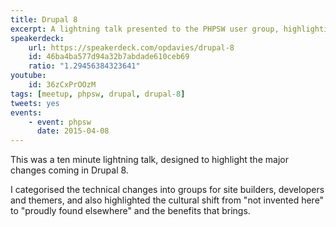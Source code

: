 ```yaml
---
title: Drupal 8
excerpt: A lightning talk presented to the PHPSW user group, highlighting some of the relevant changes in Drupal 8.
speakerdeck:
    url: https://speakerdeck.com/opdavies/drupal-8
    id: 46ba4ba577d94a32b7abdade610ceb69
    ratio: "1.29456384323641"
youtube:
    id: 36zCxPrOOzM
tags: [meetup, phpsw, drupal, drupal-8]
tweets: yes
events:
    - event: phpsw
      date: 2015-04-08
---
```

This was a ten minute lightning talk, designed to highlight the major changes coming in Drupal 8.

I categorised the technical changes into groups for site builders, developers and themers, and also highlighted the cultural shift from "not invented here" to "proudly found elsewhere" and the benefits that brings.
